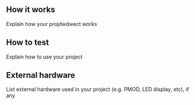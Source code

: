 <!---

This file is used to generate your project datasheet. Please fill in the information below and delete any unused
sections.

You can also include images in this folder and reference them in the markdown. Each image must be less than
512 kb in size, and the combined size of all images must be less than 1 MB.
-->

## How it works

Explain how your projdwdwect works

## How to test

Explain how to use your project

## External hardware

List external hardware used in your project (e.g. PMOD, LED display, etc), if any
